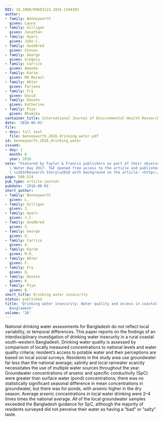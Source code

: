 ```yaml
---
DOI: 10.1080/09603123.2016.1194383
author:
- family: Benneyworth
  given: Laura
- family: Gilligan
  given: Jonathan
- family: Ayers
  given: John C.
- family: Goodbred
  given: Steven
- family: George
  given: Gregory
- family: Carrico
  given: Amanda
- family: Karim
  given: Md Rezaul
- family: Akter
  given: Farjana
- family: Fry
  given: David
- family: Donato
  given: Katherine
- family: Piya
  given: Bhumika
container_title: International Journal of Environmental Health Research
date: '2016-06-01'
file:
- desc: full text
  file: benneyworth_2016_drinking_water.pdf
id: benneyworth_2016_drinking_water
issued:
- day: 1
  month: 6
  year: 2016
note: "Featured by Taylor & Francis publishers as part of their observance of World\
  \ Water Day 2017. T&F opened free access to the article and published an accompanying\
  \ \u201CResearch Story\u201D with background on the article: <https://explore.tandfonline.com/page/gen/world-water-day-2017>."
page: 508-524
pub_type: article-journal
pubdate: '2016-06-01'
short_author:
- family: Benneyworth
  given: L.
- family: Gilligan
  given: J.
- family: Ayers
  given: J.C.
- family: Goodbred
  given: S.
- family: George
  given: G.
- family: Carrico
  given: A.
- family: Karim
  given: M.R.
- family: Akter
  given: F.
- family: Fry
  given: D.
- family: Donato
  given: K.
- family: Piya
  given: B.
short_title: Drinking water insecurity
status: published
title: 'Drinking water insecurity: Water quality and access in coastal south-western
  Bangladesh'
volume: '26'
---
```

National drinking water assessments for Bangladesh do not reflect local variability, or temporal differences. This paper reports on the findings of an interdisciplinary investigation of drinking water insecurity in a rural coastal south-western Bangladesh. Drinking water quality is assessed by comparison of locally measured concentrations to national levels and water quality criteria; resident&#8217;s access to potable water and their perceptions are based on local social surveys. Residents in the study area use groundwater far less than the national average; salinity and local rainwater scarcity necessitates the use of multiple water sources throughout the year. Groundwater concentrations of arsenic and specific conductivity (SpC) were greater than surface water (pond) concentrations; there was no statistically significant seasonal difference in mean concentrations in groundwater, but there was for ponds, with arsenic higher in the dry season. Average arsenic concentrations in local water drinking were 2&#8211;4 times times the national average. All of the local groundwater samples exceeded the Bangladesh guidance for SpC, although the majority of residents surveyed did not perceive their water as having a &#8220;bad&#8221; or &#8220;salty&#8221; taste.

